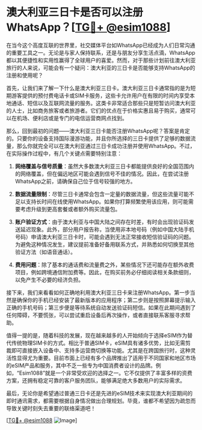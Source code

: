 # 澳大利亚三日卡是否可以注册WhatsApp？[[TG💪+ @esim1088](https://t.me/s/esim1088)]

在当今这个高度互联的世界里，社交媒体平台如WhatsApp已经成为人们日常沟通的重要工具之一。无论是与家人保持联系，还是与朋友分享生活点滴，WhatsApp都以其便捷性和实用性赢得了全球用户的喜爱。然而，对于那些计划前往澳大利亚旅行的人来说，可能会有一个疑问：澳大利亚的三日卡是否能够支持WhatsApp的注册和使用呢？

首先，让我们来了解一下什么是澳大利亚三日卡。澳大利亚三日卡通常指的是为短期游客提供的预付费电话卡或SIM卡服务，这些卡允许用户在有限的时间内享受本地通话、短信以及互联网流量的服务。这类卡非常适合那些只是短暂访问澳大利亚的人士，比如商务旅客或者旅游者。它们的优点在于价格实惠且易于购买，通常可以在机场、便利店或是专门的电信运营商网点找到。

那么，回到最初的问题——澳大利亚三日卡能否注册WhatsApp呢？答案是肯定的。只要你的设备支持国际漫游功能，并且你所选择的三日卡提供了足够的数据流量，那么你就完全可以在澳大利亚通过三日卡成功注册并使用WhatsApp。不过，在实际操作过程中，有几个关键点需要特别注意：

1. **网络覆盖与信号质量**：虽然大多数澳大利亚三日卡都能提供良好的全国范围内的网络覆盖，但在偏远地区可能会遇到信号不佳的情况。因此，在尝试注册WhatsApp之前，请确保自己位于信号较强的地方。

2. **数据流量限制**：尽管三日卡通常会包含一定量的数据流量，但这些流量可能不足以支持长时间在线使用WhatsApp。如果你打算频繁使用该应用，则可能需要考虑升级到更高套餐或者额外购买流量包。

3. **账户验证方式**：由于澳大利亚与中国大陆之间存在时差，有时会出现验证码发送延迟现象。此外，部分用户报告称，当使用非本地号码（例如中国大陆手机号码）申请澳大利亚三日卡时，可能会遇到无法正常接收短信验证码的问题。为避免这种情况发生，建议提前准备好备用联系方式，并熟悉如何切换至其他验证方法（如语音通话）。

4. **费用问题**：除了基本的通话费和流量费之外，某些情况下还可能存在额外收费项目，例如跨境通信附加费等。因此，在购买前务必仔细阅读相关条款细则，以免产生不必要的经济负担。

接下来，我们来看看如何正确地利用澳大利亚三日卡来注册WhatsApp。第一步当然是确保你的手机已经安装了最新版本的应用程序；第二步则是按照屏幕提示输入正确的手机号码；第三步便是等待系统自动发送验证码短信。如果在此期间遇到了任何障碍，不要慌张，可以尝试重启设备后再次操作，或者直接联系客服寻求帮助。

值得一提的是，随着科技的发展，现在越来越多的人开始倾向于选择eSIM作为替代传统物理SIM卡的方式。相比于普通SIM卡，eSIM具有诸多优势，比如无需剪裁即可直接嵌入设备中、支持多运营商切换等功能。尤其是在跨国旅行时，这种灵活性显得尤为重要。目前市面上已经有多个品牌推出了适用于不同国家和地区市场的eSIM产品和服务，其中不乏一些专为中国消费者设计的品牌。例如，“Esim1088”就是一个非常受欢迎的选择之一。它不仅提供了丰富多样的资费方案，还拥有稳定可靠的客户服务团队，能够满足绝大多数用户的实际需求。

最后，无论你是希望通过普通三日卡还是先进的eSIM技术来实现澳大利亚期间的即时通讯需求，都需要根据自身情况做出合理规划。毕竟，谁都不希望因为疏忽而导致关键时刻失去重要的联络渠道吧！

[[TG💪+ @esim1088](https://t.me/s/esim1088) ![Image](https://i.postimg.cc/4NQfJmqS/Snipaste-2025-05-13-00-14-12.png)]